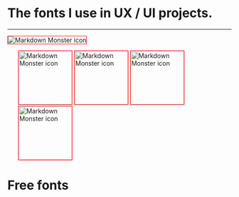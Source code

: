 # The fonts I use in UX / UI projects.
---
<img style="border:1px solid red;" src="https://betterthansuccess.com/wp-content/uploads/2016/06/font-example-1440x720.jpg" alt="Markdown Monster icon"/>

<ul>
 
<img style="border:1px solid red;" src="https://freedesignresources.net/wp-content/uploads/2019/11/Rocketto_Stylish_Handwritten_EmbunStudio_161119_prev_thumbnail.jpg" alt="Markdown Monster icon" width="120px" height="120px" />

<img style="border:1px solid red;" src="https://freedesignresources.net/wp-content/uploads/2019/11/FFree_Gluottine_Modern_Calligraphy_Font_EmbunStudio_181119_Thumbnail.jpg" alt="Markdown Monster icon" width="120px" height="120px" />

<img style="border:1px solid red;" src="https://freedesignresources.net/wp-content/uploads/2019/11/Free_Winter_Snow_Font_wyarecreatype_131119_Thumbnail.jpg" alt="Markdown Monster icon" width="120px" height="120px" />

<img style="border:1px solid red;" src="https://freedesignresources.net/wp-content/uploads/2019/11/Demo_Mistrain_Typeface_Font_EmbunStudio_101119_Thumbnail.jpg" alt="Markdown Monster icon" width="120px" height="120px" />

</ul>

# Free fonts
